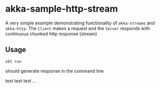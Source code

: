 # akka-sample-http-stream

A very simple example demonstrating functionality of ```akka-streams``` and ```akka-http```. The ```Client``` makes a request and the ```Server``` responds with continuous chunked http response (stream)   

## Usage

```sbt run```

should generate response in the command line

test
test
test
...
